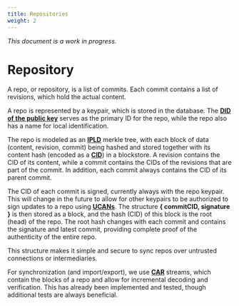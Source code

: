 ```yaml
---
title: Repositories
weight: 2
---
```

_This document is a work in progress._

# Repository

A repo, or repository, is a list of commits. Each commit contains a list of revisions, which hold the actual content.

A repo is represented by a keypair, which is stored in the database. The ****[DID of the public key](https://w3c-ccg.github.io/did-method-key/)**** serves as the primary ID for the repo, while the repo also has a name for local identification.

The repo is modeled as an ****[IPLD](https://ipld.io/)**** merkle tree, with each block of data (content, revision, commit) being hashed and stored together with its content hash (encoded as a ****[CID](https://docs.filebase.com/ipfs/ipfs-cids)****) in a blockstore. A revision contains the CID of its content, while a commit contains the CIDs of the revisions that are part of the commit. In addition, each commit always contains the CID of its parent commit.

The CID of each commit is signed, currently always with the repo keypair. This will change in the future to allow for other keypairs to be authorized to sign updates to a repo using ****[UCANs](https://ucan.xyz/)****. The structure **{ commitCID, signature }** is then stored as a block, and the hash (CID) of this block is the root (head) of the repo. The root hash changes with each commit and contains the signature and latest commit, providing complete proof of the authenticity of the entire repo.

This structure makes it simple and secure to sync repos over untrusted connections or intermediaries.

For synchronization (and import/export), we use ****[CAR](https://ipld.io/specs/transport/car/carv1/)**** streams, which contain the blocks of a repo and allow for incremental decoding and verification. This has already been implemented and tested, though additional tests are always beneficial.
